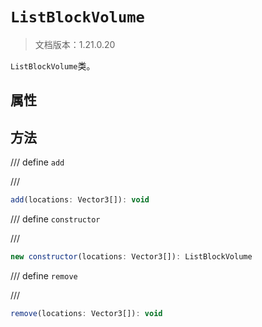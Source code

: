 # `ListBlockVolume`

> 文档版本：1.21.0.20

`ListBlockVolume`类。

## 属性

## 方法

/// define
`add`


///

```js
add(locations: Vector3[]): void
```


/// define
`constructor`


///

```js
new constructor(locations: Vector3[]): ListBlockVolume
```


/// define
`remove`


///

```js
remove(locations: Vector3[]): void
```

